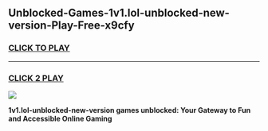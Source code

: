 
## Unblocked-Games-1v1.lol-unblocked-new-version-Play-Free-x9cfy
<h3>
<a href="https://premium76.site?title=1v1.lol-unblocked-new-version&ref=18A1">CLICK TO PLAY</a></h3>
<hr>

<h3>
<a href="https://premium76.site?title=1v1.lol-unblocked-new-version&ref=18A1">CLICK 2 PLAY</a>
  
</h3>

<a href="https://premium76.site?title=1v1.lol-unblocked-new-version&ref=18A1"><img src="https://clearcache.store/games.png"></a>


**1v1.lol-unblocked-new-version games unblocked: Your Gateway to Fun and Accessible Online Gaming**
